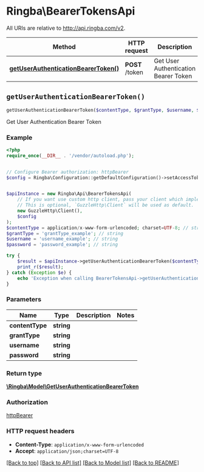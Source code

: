 # Ringba\BearerTokensApi

All URIs are relative to http://api.ringba.com/v2.

Method | HTTP request | Description
------------- | ------------- | -------------
[**getUserAuthenticationBearerToken()**](BearerTokensApi.md#getUserAuthenticationBearerToken) | **POST** /token | Get User Authentication Bearer Token


## `getUserAuthenticationBearerToken()`

```php
getUserAuthenticationBearerToken($contentType, $grantType, $username, $password): \Ringba\Model\GetUserAuthenticationBearerToken
```

Get User Authentication Bearer Token

### Example

```php
<?php
require_once(__DIR__ . '/vendor/autoload.php');


// Configure Bearer authorization: httpBearer
$config = Ringba\Configuration::getDefaultConfiguration()->setAccessToken('YOUR_ACCESS_TOKEN');


$apiInstance = new Ringba\Api\BearerTokensApi(
    // If you want use custom http client, pass your client which implements `GuzzleHttp\ClientInterface`.
    // This is optional, `GuzzleHttp\Client` will be used as default.
    new GuzzleHttp\Client(),
    $config
);
$contentType = application/x-www-form-urlencoded; charset=UTF-8; // string | 
$grantType = 'grantType_example'; // string
$username = 'username_example'; // string
$password = 'password_example'; // string

try {
    $result = $apiInstance->getUserAuthenticationBearerToken($contentType, $grantType, $username, $password);
    print_r($result);
} catch (Exception $e) {
    echo 'Exception when calling BearerTokensApi->getUserAuthenticationBearerToken: ', $e->getMessage(), PHP_EOL;
}
```

### Parameters

Name | Type | Description  | Notes
------------- | ------------- | ------------- | -------------
 **contentType** | **string**|  |
 **grantType** | **string**|  |
 **username** | **string**|  |
 **password** | **string**|  |

### Return type

[**\Ringba\Model\GetUserAuthenticationBearerToken**](../Model/GetUserAuthenticationBearerToken.md)

### Authorization

[httpBearer](../../README.md#httpBearer)

### HTTP request headers

- **Content-Type**: `application/x-www-form-urlencoded`
- **Accept**: `application/json;charset=UTF-8`

[[Back to top]](#) [[Back to API list]](../../README.md#endpoints)
[[Back to Model list]](../../README.md#models)
[[Back to README]](../../README.md)

